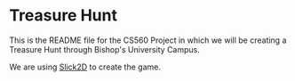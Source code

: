 <h1> Treasure Hunt </h1>

This is the README file for the CS560 Project in which we will be 
creating a Treasure Hunt through Bishop's University Campus.

We are using [Slick2D](http://slick.ninjacave.com/) to create the game.

